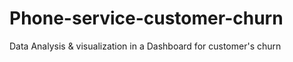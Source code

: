 # Phone-service-customer-churn
Data Analysis &amp; visualization in a Dashboard for customer's churn
